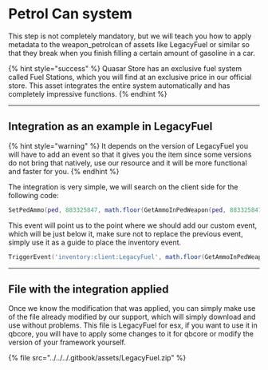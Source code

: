 # Petrol Can system

This step is not completely mandatory, but we will teach you how to apply metadata to the weapon\_petrolcan of assets like LegacyFuel or similar so that they break when you finish filling a certain amount of gasoline in a car.

{% hint style="success" %}
Quasar Store has an exclusive fuel system called Fuel Stations, which you will find at an exclusive price in our official store. This asset integrates the entire system automatically and has completely impressive functions.
{% endhint %}

***

## Integration as an example in LegacyFuel <a href="#integration-as-an-example-in-legacyfuel" id="integration-as-an-example-in-legacyfuel"></a>

{% hint style="warning" %}
It depends on the version of LegacyFuel you will have to add an event so that it gives you the item since some versions do not bring that natively, use our resource and it will be more functional and faster for you.
{% endhint %}

The integration is very simple, we will search on the client side for the following code:

```lua
SetPedAmmo(ped, 883325847, math.floor(GetAmmoInPedWeapon(ped, 883325847) - fuelToAdd * 100))
```

This event will point us to the point where we should add our custom event, which will be just below it, make sure not to replace the previous event, simply use it as a guide to place the inventory event.

```lua
TriggerEvent('inventory:client:LegacyFuel', math.floor(GetAmmoInPedWeapon(ped, 883325847) - fuelToAdd * 100))
```

***

## File with the integration applied <a href="#file-with-the-integration-applied" id="file-with-the-integration-applied"></a>

Once we know the modification that was applied, you can simply make use of the file already modified by our support, which will simply download and use without problems. This file is LegacyFuel for esx, if you want to use it in qbcore, you will have to apply some changes to it for qbcore or modify the version of your framework yourself.

{% file src="../../../.gitbook/assets/LegacyFuel.zip" %}
